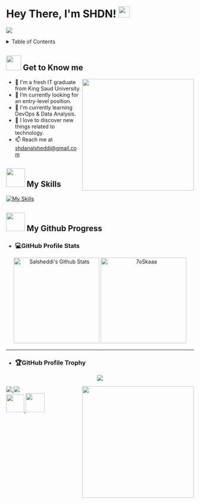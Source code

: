 <!-- INTRO -->
<h1> Hey There, I'm SHDN! <img src = "https://raw.githubusercontent.com/MartinHeinz/MartinHeinz/master/wave.gif" width = 30px> </h1>
<p align='center'>
</p>

<p>
<a href="https://github.com/DenverCoder1/readme-typing-svg"><img src="https://readme-typing-svg.herokuapp.com?&font=IBM+Plex+Sans&color=abcdef&size=20&lines=Welcome+to+my+GitHub+Profile!;I'm+an+IT+Student;I'm+Into...;<Data+Science/>;<Machine+Learning/>;<VR+/AR/>;<UX|UI/>" /></a>
</p>

<!-- TABLE OF CONTENTS -->
<details>
  <summary>Table of Contents</summary>
  <ol>
    <li>
      <a href="#-get-to-know-me">Get to Know me</a>
    </li>
    <li>
      <a href="#-my-skills">My Skills</a>
    </li>
    <li>
      <a href="#-my-github-progress">My Github Progres</a>
	<ul>
	    <li>
	       <a href="#github-profile-stats">GitHub Profile Stats</a>
	    </li>
	    <li>
	       <a href="#github-profile-trophy">GitHub Profile Trophy</a>
	    </li>
	</ul>	
    </li>
    <li>
      <a href="#-lets-connect">Let's Connect!</a>
    </li>
  </ol>
</details>

<!-- get to know me -->
## <picture><img src = "https://raw.githubusercontent.com/4lena/img/main/imgs/contact2.gif" width = 40px></picture> **Get to Know me**

<picture> <img align="right" src="https://raw.githubusercontent.com/4lena/img/main/imgs/contact2.gif" width = 300px></picture>
- 🏫 I'm a fresh IT graduate from King Saud University.
- 👀 I’m currently looking for an entry-level position.
- 📝 I'm currently learning DevOps & Data Analysis.
- 👯 I love to discover new things related to technology.
- 📫 Reach me at shdanalsheddi@gmail.com

<!-- skills -->
## <picture><img src = "https://github.com/Salsheddi/img/blob/main/imgs/skills.gif" width = 50px></picture> **My Skills**
[![My Skills](https://skillicons.dev/icons?i=html,css,bootstrap,js,php,mysql,mongodb,python,r,java,vscode,github,git,figma,idea&perline=9)](https://skillicons.dev)

<!-- my github progress -->
## <picture><img src = "https://github.com/Salsheddi/img/blob/main/imgs/progress.gif" width = 50px></picture> **My Github Progress**

- <h3>💻GitHub Profile Stats</h3>
<p align="center">
  <a href="https://github.com/anuraghazra/github-readme-stats">
	 <img alt="Salsheddi's Github Stats" src="https://github-readme-stats.vercel.app/api?username=Salsheddi&show_icons=true&count_private=true&locale=en&theme=tokyonight&layout=compact" height="230px"/></a>
	<img src="https://github-readme-stats.vercel.app/api/top-langs?username=Salsheddi&langs_count=5&show_icons=true&locale=en&theme=tokyonight" alt="7oSkaaa" height="230px"/>
</p>

----

- <h3>🏆GitHub Profile Trophy</h3>
<p align="center">
<img src="https://github-profile-trophy.vercel.app/?username=Salsheddi&theme=nord&no-frame=true&margin-w=10&column=7" />
</p>

<!-- let's connect! -->


<picture> <img align="right" src="https://github.com/Salsheddi/img/blob/main/imgs/contact2.gif" width = 300px></picture>
<div>
  <a href="https://www.linkedin.com/in/shdn-alsheddi-629756227/">
    <img src="https://skillicons.dev/icons?i=linkedin" />
  </a>
	
  <a href="https://twitter.com/sbmalsheddi" target="_blank">
    <img src="https://skillicons.dev/icons?i=twitter" />
  </a>
</div>

<div>
  <a href="mailto:shdanalsheddi@gmail.com">
    <img src="https://raw.githubusercontent.com/4lena/img/main/imgs/gmail.png"  width = 48px />
  </a>

  <a href="https://Salsheddi.github.io/SHDN./">
    <img src="https://raw.githubusercontent.com/4lena/img/main/imgs/web.png" width = 51px />
  </a>
</div>
